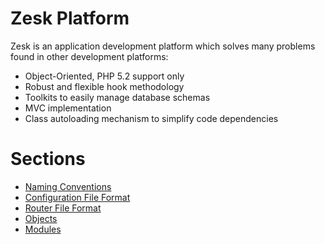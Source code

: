 # Zesk Platform

Zesk is an application development platform which solves many problems found in other development platforms:

- Object-Oriented, PHP 5.2 support only
- Robust and flexible hook methodology
- Toolkits to easily manage database schemas
- MVC implementation
- Class autoloading mechanism to simplify code dependencies

# Sections

- [Naming Conventions](zesk-naming.html)
- [Configuration File Format](router-file-format.html)
- [Router File Format](router-file-format.html)
- [Objects](objects.html)
- [Modules](modules.html)


 